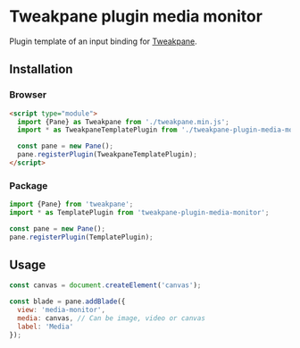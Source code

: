 # Tweakpane plugin media monitor

Plugin template of an input binding for [Tweakpane][tweakpane].

## Installation

### Browser
```html
<script type="module">
  import {Pane} as Tweakpane from './tweakpane.min.js';
  import * as TweakpaneTemplatePlugin from './tweakpane-plugin-media-monitor.min.js';

  const pane = new Pane();
  pane.registerPlugin(TweakpaneTemplatePlugin);
</script>
```


### Package
```js
import {Pane} from 'tweakpane';
import * as TemplatePlugin from 'tweakpane-plugin-media-monitor';

const pane = new Pane();
pane.registerPlugin(TemplatePlugin);
```


## Usage
```js
const canvas = document.createElement('canvas');

const blade = pane.addBlade({
  view: 'media-monitor',
  media: canvas, // Can be image, video or canvas
  label: 'Media'
});
```


[tweakpane]: https://github.com/cocopon/tweakpane/
